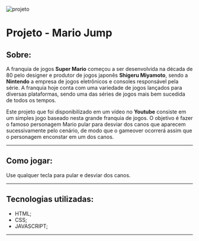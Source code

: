 ![projeto](https://ik.imagekit.io/9eeypfgot/mariojumpimg.png?updatedAt=1699022285226)

# **Projeto - Mario Jump**

## **Sobre:**
A franquia de jogos **Super Mario** começou a ser desenvolvida na década de 80 pelo designer e produtor de jogos japonês **Shigeru Miyamoto**, sendo a **Nintendo** a empresa de jogos eletrônicos e consoles responsável pela série. A franquia hoje conta com uma variedade de jogos lançados para diversas plataformas, sendo uma das séries de jogos mais bem sucedida de todos os tempos.

Este projeto que foi disponibilizado em um vídeo no **Youtube** consiste em um simples jogo baseado nesta grande franquia de jogos. O objetivo é fazer o famoso personagem Mario pular para desviar dos canos que aparecem sucessivamente pelo cenário, de modo que o gameover ocorrerá assim que o personagem enconstar em um dos canos. 

---
## **Como jogar:**
Use qualquer tecla para pular e desviar dos canos. 

---
## **Tecnologias utilizadas:**
 - HTML;
 - CSS;
 - JAVASCRIPT;
 ---